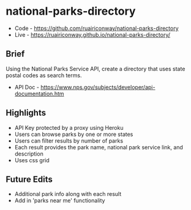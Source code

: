 # national-parks-directory

- Code - https://github.com/ruairiconway/national-parks-directory
- Live - https://ruairiconway.github.io/national-parks-directory/

## Brief
Using the National Parks Service API, create a directory that uses state postal codes as search terms.

- API Doc - https://www.nps.gov/subjects/developer/api-documentation.htm

## Highlights

- API Key protected by a proxy using Heroku
- Users can browse parks by one or more states
- Users can filter results by number of parks
- Each result provides the park name, national park service link, and description
- Uses css grid

## Future Edits

- Additional park info along with each result
- Add in 'parks near me' functionality